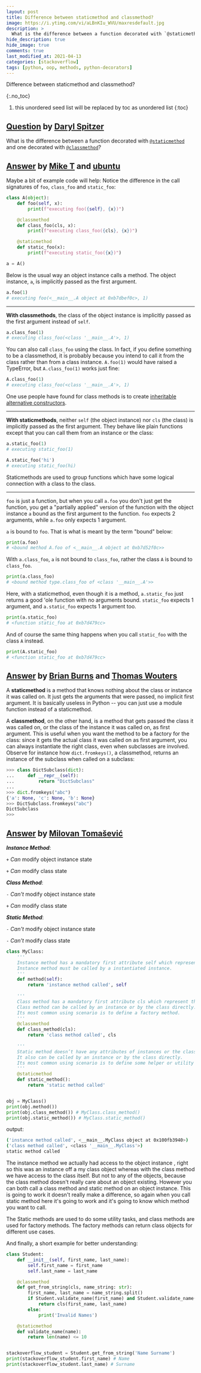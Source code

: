 ```yaml
---
layout: post
title: Difference between staticmethod and classmethod?
image: https://i.ytimg.com/vi/aLBnKIu_WVU/maxresdefault.jpg
description: >
  What is the difference between a function decorated with `@staticmethod` and one decorated with `@classmethod`?
hide_description: true
hide_image: true
comments: true
last_modified_at: 2021-04-13
categories: [stackoverflow]
tags: [python, oop, methods, python-decorators]
---
```


Difference between staticmethod and classmethod?

{:.no_toc}
1. this unordered seed list will be replaced by toc as unordered list
{:toc}

## [Question](https://stackoverflow.com/questions/136097/difference-between-staticmethod-and-classmethod) by [Daryl Spitzer](https://stackoverflow.com/users/4766/daryl-spitzer)

What is the difference between a function decorated with [`@staticmethod`][1] and one decorated with [`@classmethod`][2]?


  [1]: http://docs.python.org/library/functions.html#staticmethod
  [2]: http://docs.python.org/library/functions.html#classmethod


## [Answer](https://stackoverflow.com/a/1669524/13155046) by [Mike T](https://stackoverflow.com/users/327026/mike-t) and [ubuntu](https://stackoverflow.com/users/190597/unutbu)

Maybe a bit of example code will help: Notice the difference in the call signatures of `foo`, `class_foo` and `static_foo`:

```py
class A(object):
    def foo(self, x):
        print(f"executing foo({self}, {x})")

    @classmethod
    def class_foo(cls, x):
        print(f"executing class_foo({cls}, {x})")

    @staticmethod
    def static_foo(x):
        print(f"executing static_foo({x})")

a = A()
```

Below is the usual way an object instance calls a method. The object instance, `a`, is implicitly passed as the first argument.

```py
a.foo(1)
# executing foo(<__main__.A object at 0xb7dbef0c>, 1)
```

----------

   
**With classmethods**, the class of the object instance is implicitly passed as the first argument instead of `self`.

```py  
a.class_foo(1)
# executing class_foo(<class '__main__.A'>, 1)
```

You can also call `class_foo` using the class. In fact, if you define something to be
a classmethod, it is probably because you intend to call it from the class rather than from a class instance. `A.foo(1)` would have raised a TypeError, but `A.class_foo(1)` works just fine:

```py      
A.class_foo(1)
# executing class_foo(<class '__main__.A'>, 1)
```

One use people have found for class methods is to create [inheritable alternative constructors](https://stackoverflow.com/a/1950927/190597).


----------


**With staticmethods**, neither `self` (the object instance) nor  `cls` (the class) is implicitly passed as the first argument. They behave like plain functions except that you can call them from an instance or the class:

```py 
a.static_foo(1)
# executing static_foo(1)

A.static_foo('hi')
# executing static_foo(hi)
```

Staticmethods are used to group functions which have some logical connection with a class to the class.

----------


`foo` is just a function, but when you call `a.foo` you don't just get the function,
you get a "partially applied" version of the function with the object instance `a` bound as the first argument to the function. `foo` expects 2 arguments, while `a.foo` only expects 1 argument.

`a` is bound to `foo`. That is what is meant by the term "bound" below:

```py
print(a.foo)
# <bound method A.foo of <__main__.A object at 0xb7d52f0c>>
```

With `a.class_foo`, `a` is not bound to `class_foo`, rather the class `A` is bound to `class_foo`.

```py
print(a.class_foo)
# <bound method type.class_foo of <class '__main__.A'>>
```

Here, with a staticmethod, even though it is a method, `a.static_foo` just returns
a good 'ole function with no arguments bound. `static_foo` expects 1 argument, and
`a.static_foo` expects 1 argument too.

```py
print(a.static_foo)
# <function static_foo at 0xb7d479cc>
```

And of course the same thing happens when you call `static_foo` with the class `A` instead.

```py
print(A.static_foo)
# <function static_foo at 0xb7d479cc>
```

## [Answer](https://stackoverflow.com/a/136138/13155046) by [Brian Burns](https://stackoverflow.com/users/243392/brian-burns) and [Thomas Wouters](https://stackoverflow.com/users/17624/thomas-wouters)

A **staticmethod** is a method that knows nothing about the class or instance it was called on. It just gets the arguments that were passed, no implicit first argument. It is basically useless in Python -- you can just use a module function instead of a staticmethod.

A **classmethod**, on the other hand, is a method that gets passed the class it was called on, or the class of the instance it was called on, as first argument. This is useful when you want the method to be a factory for the class: since it gets the actual class it was called on as first argument, you can always instantiate the right class, even when subclasses are involved. Observe for instance how `dict.fromkeys()`, a classmethod, returns an instance of the subclass when called on a subclass:

```py
>>> class DictSubclass(dict):
...     def __repr__(self):
...         return "DictSubclass"
... 
>>> dict.fromkeys("abc")
{'a': None, 'c': None, 'b': None}
>>> DictSubclass.fromkeys("abc")
DictSubclass
>>>
```

## [Answer](https://stackoverflow.com/a/64732009/13155046) by [Milovan Tomašević](https://stackoverflow.com/users/13155046/milovan-tomašević)


__*Instance Method*__:

`+` *Can* modify object instance state

`+` *Can* modify class state


__*Class Method*__:

`-` *Can't* modify object instance state

`+` *Can* modify class state

__*Static Method*__:

`-` *Can't* modify object instance state

`-` *Can't* modify class state


```py
class MyClass:
    ''' 
    Instance method has a mandatory first attribute self which represent the instance itself. 
    Instance method must be called by a instantiated instance.
    '''
    def method(self):
        return 'instance method called', self
    
    '''
    Class method has a mandatory first attribute cls which represent the class itself. 
    Class method can be called by an instance or by the class directly. 
    Its most common using scenario is to define a factory method.
    '''
    @classmethod
    def class_method(cls):
        return 'class method called', cls
    
    '''
    Static method doesn’t have any attributes of instances or the class. 
    It also can be called by an instance or by the class directly. 
    Its most common using scenario is to define some helper or utility functions which are closely relative to the class.
    '''
    @staticmethod
    def static_method():
        return 'static method called'


obj = MyClass()
print(obj.method())
print(obj.class_method()) # MyClass.class_method()
print(obj.static_method()) # MyClass.static_method()
```

output:
```sh
('instance method called', <__main__.MyClass object at 0x100fb3940>)
('class method called', <class '__main__.MyClass'>)
static method called
```

The instance method we actually had access to the object instance , right so this was an instance off a my class object whereas with the class method we have access to the class itself. But not to any of the objects,  because the class method doesn't really care about an object existing. However you can both call a class method and static method on an object instance. This is going to work it doesn't really make a difference, so again when you call static method here it's going to work and it's going to know which method you want to call. 

The Static methods are used to do some utility tasks, and class methods are used for factory methods. The factory methods can return class objects for different use cases.

And finally, a short example for better understanding:

```py
class Student:
    def __init__(self, first_name, last_name):
        self.first_name = first_name
        self.last_name = last_name

    @classmethod
    def get_from_string(cls, name_string: str):
        first_name, last_name = name_string.split()
        if Student.validate_name(first_name) and Student.validate_name(last_name):
            return cls(first_name, last_name)
        else:
            print('Invalid Names')

    @staticmethod
    def validate_name(name):
        return len(name) <= 10


stackoverflow_student = Student.get_from_string('Name Surname')
print(stackoverflow_student.first_name) # Name
print(stackoverflow_student.last_name) # Surname
```
